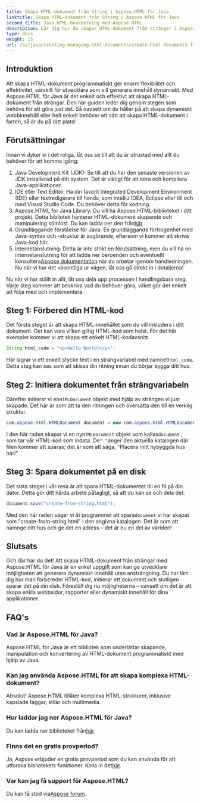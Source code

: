 ```yaml
---
title: Skapa HTML-dokument från String i Aspose.HTML för Java
linktitle: Skapa HTML-dokument från String i Aspose.HTML för Java
second_title: Java HTML-bearbetning med Aspose.HTML
description: Lär dig hur du skapar HTML-dokument från strängar i Aspose.HTML för Java med denna steg-för-steg-guide.
type: docs
weight: 15
url: /sv/java/creating-managing-html-documents/create-html-documents-from-string/
---
```

## Introduktion
Att skapa HTML-dokument programmatiskt ger enorm flexibilitet och effektivitet, särskilt för utvecklare som vill generera innehåll dynamiskt. Med Aspose.HTML för Java är det enkelt och effektivt att skapa HTML-dokument från strängar. Den här guiden leder dig genom stegen som behövs för att göra just det. Så oavsett om du håller på att skapa dynamiskt webbinnehåll eller helt enkelt behöver ett sätt att skapa HTML-dokument i farten, så är du på rätt plats!
## Förutsättningar
Innan vi dyker in i det roliga, låt oss se till att du är utrustad med allt du behöver för att komma igång:
1. Java Development Kit (JDK): Se till att du har den senaste versionen av JDK installerad på ditt system. Det är viktigt för att köra och kompilera Java-applikationer.
2. IDE eller Text Editor: Ha din favorit Integrated Development Environment (IDE) eller textredigerare till hands, som IntelliJ IDEA, Eclipse eller till och med Visual Studio Code. Du behöver detta för kodning.
3.  Aspose.HTML for Java Library: Du vill ha Aspose.HTML-biblioteket i ditt projekt. Detta bibliotek hanterar HTML-dokument skapande och manipulering sömlöst. Du kan ladda ner den från[här](https://releases.aspose.com/html/java/).
4. Grundläggande förståelse för Java: En grundläggande förtrogenhet med Java-syntax och -struktur är avgörande, eftersom vi kommer att skriva Java-kod här.
5.  Internetanslutning: Detta är inte strikt en förutsättning, men du vill ha en internetanslutning för att ladda ner beroenden och eventuellt konsultera[Aspose dokumentation](https://reference.aspose.com/html/java/) när du arbetar igenom handledningen.
Nu när vi har det väsentliga ur vägen, låt oss gå direkt in i detaljerna!

Nu när vi har ställt in allt, låt oss dela upp processen i handlingsbara steg. Varje steg kommer att beskriva vad du behöver göra, vilket gör det enkelt att följa med och implementera.
## Steg 1: Förbered din HTML-kod

Det första steget är att skapa HTML-innehållet som du vill inkludera i ditt dokument. Det kan vara vilken giltig HTML-kod som helst. För det här exemplet kommer vi att skapa ett enkelt HTML-kodavsnitt.
```java
String html_code = "<p>Hello World!</p>";
```
 Här lagrar vi ett enkelt stycke text i en strängvariabel med namnet`html_code`. Detta steg kan ses som att skissa din ritning innan du börjar bygga ditt hus.
## Steg 2: Initiera dokumentet från strängvariabeln

 Därefter initierar vi en`HTMLDocument` objekt med hjälp av strängen vi just skapade. Det här är som att ta den ritningen och översätta den till en verklig struktur.
```java
com.aspose.html.HTMLDocument document = new com.aspose.html.HTMLDocument(html_code, ".");
```
 I den här raden skapar vi en ny`HTMLDocument` objekt som kallas`document` , som tar vår HTML-kod som indata. De`"."`anger den aktuella katalogen där filen kommer att sparas; det är som att säga, "Placera mitt nybyggda hus här!"
## Steg 3: Spara dokumentet på en disk

Det sista steget i vår resa är att spara HTML-dokumentet till en fil på din dator. Detta gör ditt hårda arbete påtagligt, så att du kan se och dela det.
```java
document.save("create-from-string.html");
```
 Med den här raden säger vi åt programmet att spara`document` vi har skapat som "create-from-string.html" i den angivna katalogen. Det är som att namnge ditt hus och ge det en adress – det är nu en del av världen!
## Slutsats
Och där har du det! Att skapa HTML-dokument från strängar med Aspose.HTML för Java är en enkel uppgift som kan ge utvecklare möjligheten att generera dynamiskt innehåll utan ansträngning. Du har lärt dig hur man förbereder HTML-kod, initierar ett dokument och slutligen sparar det på din disk. Föreställ dig nu möjligheterna – oavsett om det är att skapa enkla webbsidor, rapporter eller dynamiskt innehåll för dina applikationer.
## FAQ's
### Vad är Aspose.HTML för Java?
Aspose.HTML for Java är ett bibliotek som underlättar skapande, manipulation och konvertering av HTML-dokument programmatiskt med hjälp av Java.
### Kan jag använda Aspose.HTML för att skapa komplexa HTML-dokument?
Absolut! Aspose.HTML tillåter komplexa HTML-strukturer, inklusive kapslade taggar, stilar och multimedia.
### Hur laddar jag ner Aspose.HTML för Java?
 Du kan ladda ner biblioteket från[här](https://releases.aspose.com/html/java/).
### Finns det en gratis provperiod?
 Ja, Aspose erbjuder en gratis provperiod som du kan använda för att utforska bibliotekets funktioner. Kolla in det[här](https://releases.aspose.com/).
### Var kan jag få support för Aspose.HTML?
 Du kan få stöd via[Aspose forum](https://forum.aspose.com/c/html/29).